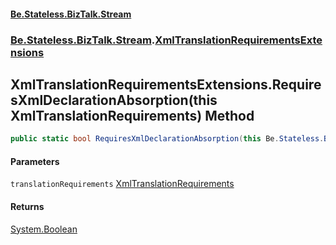 #### [Be.Stateless.BizTalk.Stream](README.md 'README')
### [Be.Stateless.BizTalk.Stream](Be.Stateless.BizTalk.Stream.md 'Be.Stateless.BizTalk.Stream').[XmlTranslationRequirementsExtensions](XmlTranslationRequirementsExtensions.md 'Be.Stateless.BizTalk.Stream.XmlTranslationRequirementsExtensions')

## XmlTranslationRequirementsExtensions.RequiresXmlDeclarationAbsorption(this XmlTranslationRequirements) Method

```csharp
public static bool RequiresXmlDeclarationAbsorption(this Be.Stateless.BizTalk.Stream.XmlTranslationRequirements translationRequirements);
```
#### Parameters

<a name='Be.Stateless.BizTalk.Stream.XmlTranslationRequirementsExtensions.RequiresXmlDeclarationAbsorption(thisBe.Stateless.BizTalk.Stream.XmlTranslationRequirements).translationRequirements'></a>

`translationRequirements` [XmlTranslationRequirements](XmlTranslationRequirements.md 'Be.Stateless.BizTalk.Stream.XmlTranslationRequirements')

#### Returns
[System.Boolean](https://docs.microsoft.com/en-us/dotnet/api/System.Boolean 'System.Boolean')